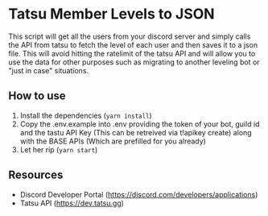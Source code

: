 # Tatsu Member Levels to JSON
This script will get all the users from your discord server and simply calls the API from tatsu to fetch the level of each user and then saves it to a json file. This will avoid hitting the ratelimit of the tatsu API and will allow you to use the data for other purposes such as migrating to another leveling bot or "just in case" situations.

## How to use
1. Install the dependencies (`yarn install`)
2. Copy the .env.example into .env providing the token of your bot, guild id and the tastu API Key (This can be retreived via t!apikey create) along with the BASE APIs (Which are prefilled for you already)
3. Let her rip (`yarn start`)

## Resources

- Discord Developer Portal (https://discord.com/developers/applications)
- Tatsu API (https://dev.tatsu.gg)